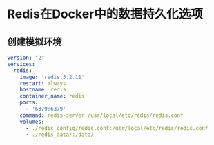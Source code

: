 # Redis在Docker中的数据持久化选项

## 创建模拟环境

````yaml
version: "2"
services:
  redis:
    image: 'redis:3.2.11'
    restart: always
    hostname: redis
    container_name: redis
    ports:
      - '6379:6379'
    command: redis-server /usr/local/etc/redis/redis.conf
    volumes:
      - ./redis_config/redis.conf:/usr/local/etc/redis/redis.conf
      - ./redis_data/:/data/
````

## 













